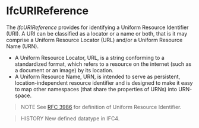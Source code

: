 # IfcURIReference

The _IfcURIReference_ provides for identifying a Uniform Resource Identifier (URI). A URI can be classified as a locator or a name or both, that is it may comprise a Uniform Resource Locator (URL) and/or a Uniform Resource Name (URN).
<!-- end of short definition -->

* A Uniform Resource Locator, URL, is a string conforming to a standardized format, which refers to a resource on the internet (such as a document or an image) by its location.
* A Uniform Resource Name, URN, is intended to serve as persistent, location-independent resource identifier and is designed to make it easy to map other namespaces (that share the properties of URNs) into URN-space.

> NOTE See [RFC 3986](../content/bibliography.htm#RFC-3986) for definition of Uniform Resource Identifier.

> HISTORY New defined datatype in IFC4.
